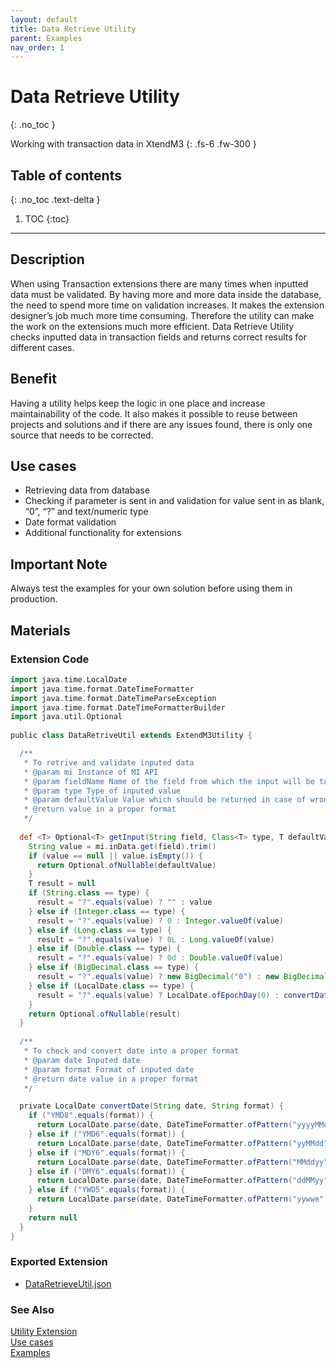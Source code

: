 ```yaml
---
layout: default
title: Data Retrieve Utility
parent: Examples
nav_order: 1
---
```

 
# Data Retrieve Utility
{: .no_toc }
 
Working with transaction data in XtendM3
{: .fs-6 .fw-300 }
 
## Table of contents
{: .no_toc .text-delta }
 
1. TOC
{:toc}
 
---
 
## Description
When using Transaction extensions there are many times when inputted data must be validated. By having more and more data inside the database, the need to spend more time on validation increases. It makes the extension designer’s job much more time consuming. Therefore the utility can make the work on the extensions much more efficient. Data Retrieve Utility checks inputted data in transaction fields and returns correct results for different cases.
 
## Benefit
Having a utility helps keep the logic in one place and increase maintainability of the code. It also makes it possible to reuse between projects and solutions and if there are any issues found, there is only one source that needs to be corrected.
 
 
## Use cases
* Retrieving data from database
* Checking if parameter is sent in and validation for value sent in as blank, “0”, “?” and text/numeric type
* Date format validation
* Additional functionality for extensions
 
 
## Important Note
Always test the examples for your own solution before using them in production.
 
## Materials
 
### Extension Code
```groovy
import java.time.LocalDate
import java.time.format.DateTimeFormatter
import java.time.format.DateTimeParseException
import java.time.format.DateTimeFormatterBuilder
import java.util.Optional
 
public class DataRetriveUtil extends ExtendM3Utility {

  /**
   * To retrive and validate inputed data
   * @param mi Instance of MI API
   * @param fieldName Name of the field from which the input will be taken to validation
   * @param type Type of inputed value
   * @param defaultValue Value which should be returned in case of wrong data input***
   * @return value in a proper format
   */
 
  def <T> Optional<T> getInput(String field, Class<T> type, T defaultValue) {
    String value = mi.inData.get(field).trim()
    if (value == null || value.isEmpty()) {
      return Optional.ofNullable(defaultValue)
    }
    T result = null
    if (String.class == type) {
      result = "?".equals(value) ? "" : value
    } else if (Integer.class == type) {
      result = "?".equals(value) ? 0 : Integer.valueOf(value)
    } else if (Long.class == type) {
      result = "?".equals(value) ? 0L : Long.valueOf(value)
    } else if (Double.class == type) {
      result = "?".equals(value) ? 0d : Double.valueOf(value)
    } else if (BigDecimal.class == type) {
      result = "?".equals(value) ? new BigDecimal("0") : new BigDecimal(value)
    } else if (LocalDate.class == type) {
      result = "?".equals(value) ? LocalDate.ofEpochDay(0) : convertDate(value, mi.getDateFormat())
    }
    return Optional.ofNullable(result)
  }
   
  /**
   * To check and convert date into a proper format
   * @param date Inputed date
   * @param format Format of inputed date
   * @return date value in a proper format
   */

  private LocalDate convertDate(String date, String format) {
    if ("YMD8".equals(format)) {
      return LocalDate.parse(date, DateTimeFormatter.ofPattern("yyyyMMdd"))
    } else if ("YMD6".equals(format)) {
      return LocalDate.parse(date, DateTimeFormatter.ofPattern("yyMMdd"))
    } else if ("MDY6".equals(format)) {
      return LocalDate.parse(date, DateTimeFormatter.ofPattern("MMddyy"))git 
    } else if ("DMY6".equals(format)) {
      return LocalDate.parse(date, DateTimeFormatter.ofPattern("ddMMyy"))
    } else if ("YWD5".equals(format)) {
      return LocalDate.parse(date, DateTimeFormatter.ofPattern("yywwe"))
    }
    return null
  }
}
```
 
### Exported Extension
- [DataRetrieveUtil.json](../../../assets/attachments/util-dataretriever/UTILITY-DataRetriveUtil.json)
 
### See Also
[Utility Extension](../../../examples/Utility-extension)<br>
[Use cases](../../../examples/use-cases)<br>
[Examples](../../../examples)
 
 
 
 

